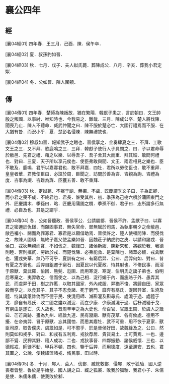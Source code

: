 # 襄公四年

## 經 <a name="09Xiang04Jing"></a>

<a name="09Xiang04Jing01">[襄04經01]</a> 四年春．王三月．己酉．陳．侯午卒．

<a name="09Xiang04Jing02">[襄04經02]</a> 夏．叔孫豹如晉．

<a name="09Xiang04Jing03">[襄04經03]</a> 秋．七月．戊子．夫人姒氏薨．葬陳成公．八月．辛亥．葬我小君定姒．

<a name="09Xiang04Jing04">[襄04經04]</a> 冬．公如晉．陳人圍頓．

## 傳 <a name="09Xiang04Zhuan"></a>

<a name="09Xiang04Zhuan01">[襄04傳01]</a> 四年春．楚師為陳叛故．猶在繁陽．韓獻子患之．言於朝曰．文王帥殷之叛國．以事紂．唯知時也．今我易之．難哉．三月．陳成公卒．楚人將伐陳．聞喪乃止．陳人不聽命．臧武仲聞之曰．陳不服於楚必亡．大國行禮焉而不服．在大猶有咎．而況小乎．夏．楚彭名侵陳．陳無禮故也．

<a name="09Xiang04Zhuan02">[襄04傳02]</a> 穆叔如晉．報知武子之聘也．晉侯享之．金奏肆夏之三．不拜．工歌文王之三．又不拜．歌鹿鳴之三．三拜．韓獻子使行人子員問之．曰．子以君命辱於敝邑．先君之禮．藉之以樂．以辱吾子．吾子舍其大而重．拜其細．敢問何禮也．對曰．三夏．天子所以享元侯也．使臣弗敢與聞．文王．兩君相見之樂也．臣不敢及．鹿鳴．君所以嘉寡君也．敢不拜嘉．四牡．君所以勞使臣也．敢不重拜．皇皇者華．君教使臣曰．必諮於周．臣聞之．訪問於善為咨．咨親為詢．咨禮為度．咨事為諏．咨難為謀．臣獲五善．敢不重拜．

<a name="09Xiang04Zhuan03">[襄04傳03]</a> 秋．定姒薨．不殯于廟．無櫬．不虞．匠慶謂季文子曰．子為正卿．而小君之喪不成．不終君也．君長．誰受其咎．初．季孫為己樹六檟於蒲圃東門之外．匠慶請木．季孫曰．略．匠慶用蒲圃之檟．季孫不御．君子曰．志所謂多行無禮．必自及也．其是之謂乎．

<a name="09Xiang04Zhuan04">[襄04傳04]</a> 冬．公如晉聽政．晉侯享公．公請屬鄫．晉侯不許．孟獻子曰．以寡君之密邇於仇讎．而願固事君．無失官命．鄫無賦於司馬．為執事朝夕之命敝邑．敝邑褊小．闕而為罪寡君．寡君是以願借助焉．晉侯許之．楚人使頓間陳．而侵伐之．故陳人圍頓．無終子嘉父使孟樂如晉．因魏莊子納虎豹之皮．以請和諸戎．晉侯曰．戎狄無親而貪．不如伐之．魏絳曰．諸侯新服．陳新來和．將觀於我．我德則睦．否則攜貳．勞師於戎．而楚伐陳．必弗能救．是棄陳也．諸華必叛．戎禽獸也．獲戎失華．無乃不可乎．夏訓有之曰．有窮后羿．公曰．后羿何如．對曰．昔有夏之方衰也．后羿自鉏遷于窮石．因夏民以代夏政．恃其射也．不脩民事．而淫于原獸．棄武羅．伯困．熊髡．尨圉．而用寒浞．寒浞．伯明氏之讒子弟也．伯明后寒棄之．夷羿收之．信而使之．以為己相．浞行媚于內．而施賂于外．愚弄其民．而虞羿于田．樹之詐慝．以取其國家．外內咸服．羿猶不悛．將歸自田．家眾殺而亨之．以食其子．其子不忍食諸．死于窮門．靡奔有鬲氏．浞因羿室．生澆及豷．恃其讒慝詐偽而不德于民．使澆用師．滅斟灌及斟尋氏．處澆于過．處豷于戈．靡自有鬲氏．收二國之燼以滅浞．而立少康．少康滅澆于過．后杼滅豷于戈．有窮由是遂亡．失人故也．昔周辛甲之為大史也．命百官．官箴王闕．於虞人之箴曰．芒芒禹跡．畫為九州．經啟九道．民有寢廟．獸有茂草．各有攸處．德用不擾．在帝夷羿．冒于原獸．忘其國恤．而思其麀牡．武不可重．用不恢于夏家．獸臣司原．取告僕夫．虞箴如是．可不懲乎．於是晉侯好田．故魏絳及之．公曰．然則莫如和戎乎．對曰．和戎有五利焉．戎狄荐居．貴貨易土．土可賈焉．一也．邊鄙不聳．民狎其野．穡人成功．二也．戎狄事晉．四鄰振動．諸侯威懷．三也．以德綏戎．師徒不動．甲兵不頓．四也．鑒于后羿．而用德度．遠至邇安．五也．君其圖之．公說．使魏絳盟諸戎．脩民事．田以時．

<a name="09Xiang04Zhuan05">[襄04傳05]</a> 冬．十月．邾人．莒人．伐鄫．臧紇救鄫．侵邾．敗于狐駘．國人逆喪者皆髽．魯於是乎始髽．國人誦之曰．臧之狐裘．敗我於狐駘．我君小子．朱儒是使．朱儒朱儒．使我敗於邾．

